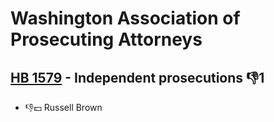 # Washington Association of Prosecuting Attorneys

## [HB 1579](/bill/2023-24/hb/1579/) - Independent prosecutions  👎1 
* 👎💵 Russell Brown